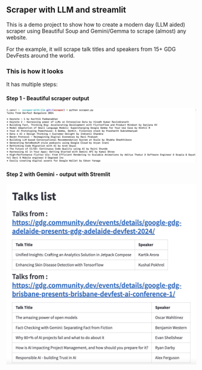 ## Scraper with LLM and streamlit

This is a demo project to show how to create a modern day (LLM aided) scraper using Beautiful Soup
and Gemini/Gemma to scrape (almost) any website.

For the example, it will scrape talk titles and speakers from 15+ GDG DevFests around the world.

### This is how it looks

It has multiple steps:

#### Step 1 - Beautiful scraper output

![scraper with bs4](./images/scraper-output.jpg)

#### Step 2 with Gemini - output with Stremlit

![Running app](./images/output.jpg)
